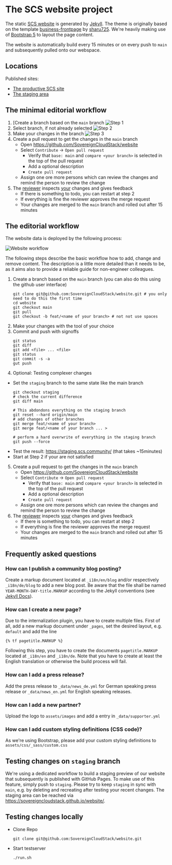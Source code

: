 
# The SCS website project

The static [SCS website](https://scs.community) is generated by [Jekyll](https://jekyllrb.com/). The theme is originally based on the template [business-frontpage](https://github.com/sharu725/business-frontpage) by [sharu725](https://github.com/sharu725). We're heavily making use of [Bootstrap 5](https://getbootstrap.com/docs/5.0) to layout the page content.

The website is automatically build every 15 minutes or on every push to `main` and subsequently pulled onto our webspace.

## Locations

Published sites:

* [The productive SCS site](https://scs.community/)
* [The staging area](https://staging.scs.community/)

## The minimal editorial workflow

1. [Create a branch based on the `main` branch
   ![Step 1](_assets/doc/step1.png)
2. Select branch, if not already selected
   ![Step 2](_assets/doc/step2.png)
2. Make your changes in the branch
   ![Step 3](_assets/doc/step3.png)
3. Create a pull request to get the changes in the `main` branch
   * Open https://github.com/SovereignCloudStack/website
   * Select `Contribute` -> `Open pull request`
     * Verify that `base: main` and `compare <your branch>` is selected in the top of the pull request
     * Add a optional description
     * `Create pull request`
   * Assign one ore more persons which can review the changes and remind the person to review the change
4. The [reviewer](https://github.com/pulls/assigned) inspects [your](https://github.com/pulls) changes and gives feedback
   * If there is something to todo, you can restart at step 2
   * If everything is fine the reviewer approves the merge request
   * Your changes are merged to the `main` branch and rolled out after 15 minutes



## The editorial workflow

The website data is deployed by the following process:

![Website workflow](_assets/images/readme/website_workflow.drawio.svg)

The following steps describe the basic workflow how to add, change and remove content.
The description is a little more detailed than it needs to be, as it aims also to provide a reliable guide for non-engineer colleagues.

1. Create a branch based on the `main` branch
   (you can also do this using the github user interface)
   ```
   git clone git@github.com:SovereignCloudStack/website.git # you only need to do this the first time
   cd website
   git checkout main
   git pull
   git checkout -b feat/<name of your branch> # not not use spaces
   ```
2. Make your changes with the tool of your choice
3. Commit and push with signoffs
   ```
   git status
   git diff
   git add <file> ... <file>
   git status
   git commit -s -a
   gut push
   ```
4. Optional: Testing complexer changes
  * Set the `staging` branch to the same state like the main branch
     ```
     git checkout staging
     # check the current difference
     git diff main

     # This abdondons everything on the staging branch
     git reset --hard origin/main
     # add changes of other branches
     git merge feat/<name of your branch>
     git merge feat/<name of your branch ... >

     # perform a hard overwrite of everything in the staging branch
     git push --force
     ```
  * Test the result: https://staging.scs.community/ (that takes ~15minutes)
  * Start at Step 2 if your are not satisfied
5. Create a pull request to get the changes in the `main` branch
   * Open https://github.com/SovereignCloudStack/website
   * Select `Contribute` -> `Open pull request`
     * Verify that `base: main` and `compare <your branch>` is selected in the top of the pull request
     * Add a optional description
     * `Create pull request`
   * Assign one ore more persons which can review the changes and remind the person to review the change
6. The [reviewer](https://github.com/pulls/assigned) inspects [your](https://github.com/pulls) changes and gives feedback
   * If there is something to todo, you can restart at step 2
   * If everything is fine the reviewer approves the merge request
   * Your changes are merged to the `main` branch and rolled out after 15 minutes

## Frequently asked questions

### How can I publish a community blog posting?
Create a markup document located at `_i18n/en/blog` and/or respectively `_i18n/de/blog`  to add a new blog post. Be aware that the file shall be named `YEAR-MONTH-DAY-title.MARKUP` according to the Jekyll conventions (see [Jekyll Docs](https://jekyllrb.com/docs/posts/)).

### How can I create a new page?
Due to the internalization plugin, you have to create multiple files. First of all, add a new markup document under `_pages`, set the desired layout, e.g. `default` and add the line
```
{% tf pagetitle.MARKUP %}
```
Following this step, you have to create the documents `pagetitle.MARKUP` located at `_i18n/en` and `_i18n/de`. Note that you have to create at least the English translation or otherwise the build process will fail.

### How can I add a press release?
Add the press release to `_data/news_de.yml` for German speaking press release or `_data/news_en.yml` for English speaking releases.

### How can I add a new partner?
Upload the logo to `assets/images` and add a entry in `_data/supporter.yml`

### How can I add custom styling definitions (CSS code)?
As we're using Bootstrap, please add your custom styling definitions to `assets/css/_sass/custom.css`

## Testing changes on `staging` branch

We're using a dedicated workflow to build a staging preview of our website that subsequently is published with GitHub Pages. To make use of this feature, simply push to `staging`. Please try to keep `staging` in sync with `main`, e.g. by deleting and recreating after testing your recent changes. The staging area can be reached via <https://sovereigncloudstack.github.io/website/>.

## Testing changes locally

* Clone Repo
  ```
  git clone git@github.com:SovereignCloudStack/website.git
  ```
* Start testserver
  ```
  ./run.sh
  ```

